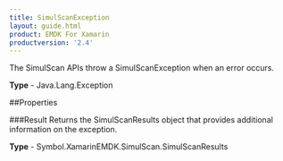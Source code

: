 ```yaml
---
title: SimulScanException
layout: guide.html 
product: EMDK For Xamarin 
productversion: '2.4' 
---
```

The SimulScan APIs throw a SimulScanException when an error occurs.

**Type** - Java.Lang.Exception

##Properties

###Result
Returns the SimulScanResults object that provides additional information on the exception.

**Type** - Symbol.XamarinEMDK.SimulScan.SimulScanResults


